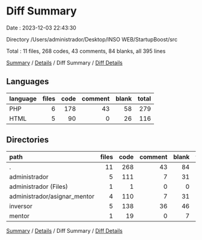 # Diff Summary

Date : 2023-12-03 22:43:30

Directory /Users/administrador/Desktop/INSO WEB/StartupBoost/src

Total : 11 files,  268 codes, 43 comments, 84 blanks, all 395 lines

[Summary](results.md) / [Details](details.md) / Diff Summary / [Diff Details](diff-details.md)

## Languages
| language | files | code | comment | blank | total |
| :--- | ---: | ---: | ---: | ---: | ---: |
| PHP | 6 | 178 | 43 | 58 | 279 |
| HTML | 5 | 90 | 0 | 26 | 116 |

## Directories
| path | files | code | comment | blank | total |
| :--- | ---: | ---: | ---: | ---: | ---: |
| . | 11 | 268 | 43 | 84 | 395 |
| administrador | 5 | 111 | 7 | 31 | 149 |
| administrador (Files) | 1 | 1 | 0 | 0 | 1 |
| administrador/asignar_mentor | 4 | 110 | 7 | 31 | 148 |
| inversor | 5 | 138 | 36 | 46 | 220 |
| mentor | 1 | 19 | 0 | 7 | 26 |

[Summary](results.md) / [Details](details.md) / Diff Summary / [Diff Details](diff-details.md)